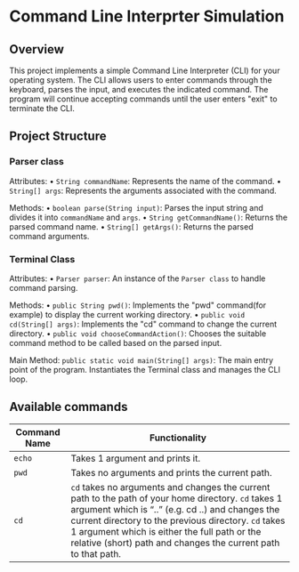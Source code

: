 # Command Line Interprter Simulation

## Overview
This project implements a simple Command Line Interpreter (CLI) for your operating system. The CLI allows users to enter commands through the keyboard, parses the input, and executes the indicated command. The program will continue accepting commands until the user enters "exit" to terminate the CLI.

## Project Structure
### Parser class
Attributes:
• `String commandName`: Represents the name of the command.
• `String[] args`: Represents the arguments associated with the command.

Methods:
• `boolean parse(String input)`: Parses the input string and divides it into `commandName` and `args`.
• `String getCommandName()`: Returns the parsed command name.
• `String[] getArgs()`: Returns the parsed command arguments.

### Terminal Class
Attributes:
• `Parser parser`: An instance of the `Parser class` to handle command parsing.

Methods:
• `public String pwd()`: Implements the "pwd" command(for example) to display the current working directory.
• `public void cd(String[] args)`: Implements the "cd" command to change the current directory.
• `public void chooseCommandAction()`: Chooses the suitable command method to be called based on the parsed input.

Main Method:
`public static void main(String[] args)`: The main entry point of the program. Instantiates the Terminal class and manages the CLI loop.

## Available commands 

| Command Name | Functionality |
| -------- | -------- |
| `echo` | Takes 1 argument and prints it. |
| `pwd` | Takes no arguments and prints the current path. |
| `cd` |  `cd` takes no arguments and changes the current path to the path of your home directory. `cd` takes 1 argument which is “..” (e.g. cd ..) and changes the current directory to the previous directory. `cd` takes 1 argument which is either the full path or the relative (short) path and changes the current path to that path.|
